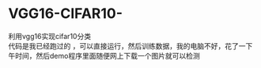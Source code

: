 # VGG16-CIFAR10-
利用vgg16实现cifar10分类  
代码是我已经跑过的 ，可以直接运行，然后训练数据，我的电脑不好，花了一下午时间，然后demo程序里面随便网上下载一个图片就可以检测
